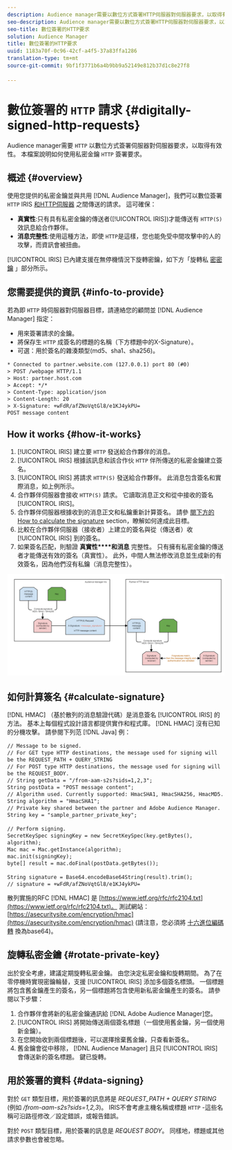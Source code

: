```yaml
---
description: Audience manager需要以數位方式簽署HTTP伺服器對伺服器要求，以取得有效性。 本檔案說明如何使用私密金鑰簽署HTTP要求。
seo-description: Audience manager需要以數位方式簽署HTTP伺服器對伺服器要求，以取得有效性。 本檔案說明如何使用私密金鑰簽署HTTP要求。
seo-title: 數位簽署的HTTP要求
solution: Audience Manager
title: 數位簽署的HTTP要求
uuid: 1183a70f-0c96-42cf-a4f5-37a83ffa1286
translation-type: tm+mt
source-git-commit: 9bf1f3771b6a4b9bb9a52149e812b37d1c8e27f8

---
```



# 數位簽署的 `HTTP` 請求 {#digitally-signed-http-requests}

Audience manager需要 `HTTP` 以數位方式簽署伺服器對伺服器要求，以取得有效性。 本檔案說明如何使用私密金鑰 `HTTP` 簽署要求。

## 概述 {#overview}

<!-- digitally_signed_http_requests.xml -->

使用您提供的私密金鑰並與共用 [!DNL Audience Manager]，我們可以數位簽署 `HTTP` IRIS [和HTTP伺服器](../../../reference/system-components/components-data-action.md#iris) 之間傳送的請求。 這可確保：

* **真實性**:只有具有私密金鑰的傳送者([!UICONTROL IRIS])才能傳送有 `HTTP(S)` 效訊息給合作夥伴。
* **消息完整性**:使用這種方法，即使 `HTTP`是這樣，您也能免受中間攻擊中的人的攻擊，而資訊會被扭曲。

[!UICONTROL IRIS] 已內建支援在無停機情況下旋轉密鑰，如下方「旋轉私 [密密鑰](../../../integration/receiving-audience-data/real-time-outbound-transfers/digitally-signed-http-requests.md#rotate-private-key) 」部分所示。

## 您需要提供的資訊 {#info-to-provide}

若為即 `HTTP` 時伺服器對伺服器目標，請連絡您的顧問並 [!DNL Audience Manager] 指定：

* 用來簽署請求的金鑰。
* 將保存生 `HTTP` 成簽名的標題的名稱（下方標題中的X-Signature）。
* 可選：用於簽名的雜湊類型(md5、sha1、sha256)。

```
* Connected to partner.website.com (127.0.0.1) port 80 (#0)
> POST /webpage HTTP/1.1
> Host: partner.host.com
> Accept: */*
> Content-Type: application/json
> Content-Length: 20
> X-Signature: +wFdR/afZNoVqtGl8/e1KJ4ykPU=
POST message content
```

## How it works {#how-it-works}

1. [!UICONTROL IRIS] 建立要 `HTTP` 發送給合作夥伴的消息。
1. [!UICONTROL IRIS] 根據該訊息和該合作伙 `HTTP` 伴所傳送的私密金鑰建立簽名。
1. [!UICONTROL IRIS] 將請求 `HTTP(S)` 發送給合作夥伴。 此消息包含簽名和實際消息，如上例所示。
1. 合作夥伴伺服器會接收 `HTTP(S)` 請求。 它讀取消息正文和從中接收的簽名 [!UICONTROL IRIS]。
1. 合作夥伴伺服器根據收到的消息正文和私鑰重新計算簽名。 請參 [閱下方的How to calculate the signature](../../../integration/receiving-audience-data/real-time-outbound-transfers/digitally-signed-http-requests.md#calculate-signature) section，瞭解如何達成此目標。
1. 比較在合作夥伴伺服器（接收者）上建立的簽名與從（傳送者）收 [!UICONTROL IRIS] 到的簽名。
1. 如果簽名匹配，則驗證 **真實性****和消息** 完整性。 只有擁有私密金鑰的傳送者才能傳送有效的簽名（真實性）。 此外，中間人無法修改消息並生成新的有效簽名，因為他們沒有私鑰（消息完整性）。

![](assets/iris-digitally-sign-http-request.png)

## 如何計算簽名 {#calculate-signature}

[!DNL HMAC] （基於散列的消息驗證代碼）是消息簽名 [!UICONTROL IRIS] 的方法。 基本上每個程式設計語言都提供實作和程式庫。 [!DNL HMAC] 沒有已知的分機攻擊。 請參閱下列范 [!DNL Java] 例：

```
// Message to be signed.
// For GET type HTTP destinations, the message used for signing will be the REQUEST_PATH + QUERY_STRING
// For POST type HTTP destinations, the message used for signing will be the REQUEST_BODY.
// String getData = "/from-aam-s2s?sids=1,2,3";
String postData = "POST message content";
// Algorithm used. Currently supported: HmacSHA1, HmacSHA256, HmacMD5.
String algorithm = "HmacSHA1";
// Private key shared between the partner and Adobe Audience Manager.
String key = "sample_partner_private_key";
  
// Perform signing.
SecretKeySpec signingKey = new SecretKeySpec(key.getBytes(), algorithm);
Mac mac = Mac.getInstance(algorithm);
mac.init(signingKey);
byte[] result = mac.doFinal(postData.getBytes());
  
String signature = Base64.encodeBase64String(result).trim(); 
// signature = +wFdR/afZNoVqtGl8/e1KJ4ykPU=
```

散列實施的RFC [!DNL HMAC] 是 [https://www.ietf.org/rfc/rfc2104.txt](https://www.ietf.org/rfc/rfc2104.txt)。 測試網站： [https://asecuritysite.com/encryption/hmac](https://asecuritysite.com/encryption/hmac) (請注意，您必須將 [十六進位編碼轉](https://tomeko.net/online_tools/hex_to_base64.php?lang=en) 換為base64)。

## 旋轉私密金鑰 {#rotate-private-key}

出於安全考慮，建議定期旋轉私密金鑰。 由您決定私密金鑰和旋轉期間。 為了在零停機時實現密鑰輪替，支援 [!UICONTROL IRIS] 添加多個簽名標頭。 一個標題將包含舊金鑰產生的簽名，另一個標題將包含使用新私密金鑰產生的簽名。 請參閱以下步驟：

1. 合作夥伴會將新的私密金鑰通訊給 [!DNL Adobe Audience Manager]您。
1. [!UICONTROL IRIS] 將開始傳送兩個簽名標題（一個使用舊金鑰，另一個使用新金鑰）。
1. 在您開始收到兩個標題後，可以選擇捨棄舊金鑰，只查看新簽名。
1. 舊金鑰會從中移除， [!DNL Audience Manager] 且只 [!UICONTROL IRIS] 會傳送新的簽名標題。 鍵已旋轉。

## 用於簽署的資料 {#data-signing}

對於 `GET` 類型目標，用於簽署的訊息將是 *REQUEST_PATH + QUERY STRING* (例如 */from-aam-s2s?sids=1,2,3*)。 IRIS不會考慮主機名稱或標題 `HTTP` -這些名稱可沿路徑修改／設定錯誤，或報告錯誤。

對於 `POST` 類型目標，用於簽署的訊息是 *REQUEST BODY*。 同樣地，標題或其他請求參數也會被忽略。
